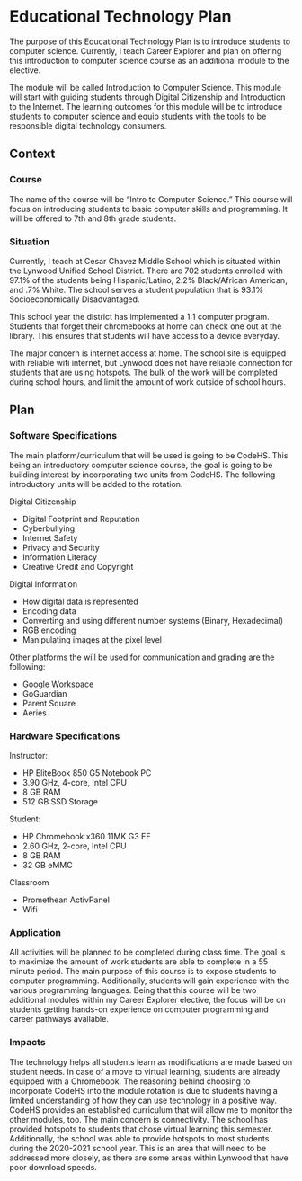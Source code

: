 
# Educational Technology Plan

The purpose of this Educational Technology Plan is to introduce students to computer science. Currently, I teach Career Explorer and plan on offering this introduction to computer science course as an additional module to the elective. 

The module will be called Introduction to Computer Science. This module will start with guiding students through Digital Citizenship and Introduction to the Internet. The learning outcomes for this module will be to introduce students to computer science and equip students with the tools to be responsible digital technology consumers. 

## Context

### Course

The name of the course will be “Intro to Computer Science.” This course will focus on introducing students to basic computer skills and programming. It will be offered to 7th and 8th grade students. 

### Situation

Currently, I teach at Cesar Chavez Middle School which is situated within the Lynwood Unified School District. There are 702 students enrolled with 97.1% of the students being Hispanic/Latino, 2.2% Black/African American, and .7% White.  The school serves a student population that is 93.1% Socioeconomically Disadvantaged. 

This school year the district has implemented a 1:1 computer program. Students that forget their chromebooks at home can check one out at the library. This ensures that students will have access to a device everyday. 

The major concern is internet access at home. The school site is equipped with reliable wifi internet, but Lynwood does not have reliable connection for students that are using hotspots. The bulk of the work will be completed during school hours, and limit the amount of work outside of school hours. 

## Plan

### Software Specifications

The main platform/curriculum that will be used is going to be CodeHS. This being an introductory computer science course, the goal is going to be building interest by incorporating two units from CodeHS. The following introductory units will be added to the rotation. 

Digital Citizenship
- Digital Footprint and Reputation
- Cyberbullying
- Internet Safety
- Privacy and Security
- Information Literacy
- Creative Credit and Copyright

Digital Information
- How digital data is represented
- Encoding data
- Converting and using different number systems (Binary, Hexadecimal)
- RGB encoding
- Manipulating images at the pixel level

Other platforms the will be used for communication and grading are the following:
- Google Workspace
- GoGuardian
- Parent Square
- Aeries 


### Hardware Specifications

Instructor:
- HP EliteBook 850 G5 Notebook PC
- 3.90 GHz, 4-core, Intel CPU
- 8 GB RAM
- 512 GB SSD Storage

Student:
- HP Chromebook x360 11MK G3 EE 
- 2.60 GHz, 2-core, Intel CPU
- 8 GB RAM
- 32 GB eMMC


Classroom
- Promethean ActivPanel
- Wifi

### Application

All activities will be planned to be completed during class time. The goal is to maximize the amount of work students are able to complete in a 55 minute period. The main purpose of this course is to expose students to computer programming. Additionally, students will gain experience with the various programming languages. Being that this course will be two additional modules within my Career Explorer elective, the focus will be on students getting hands-on experience on computer programming and career pathways available. 

### Impacts

The technology helps all students learn as modifications are made based on student needs. In case of a move to virtual learning, students are already equipped with a Chromebook. The reasoning behind choosing to incorporate CodeHS into the module rotation is due to students having a limited understanding of how they can use technology in a positive way. CodeHS provides an established curriculum that will allow me to monitor the other modules, too. The main concern is connectivity. The school has provided hotspots to students that chose virtual learning this semester. Additionally, the school was able to provide hotspots to most students during the 2020-2021 school year. This is an area that will need to be addressed more closely, as there are some areas within Lynwood that have poor download speeds.  
